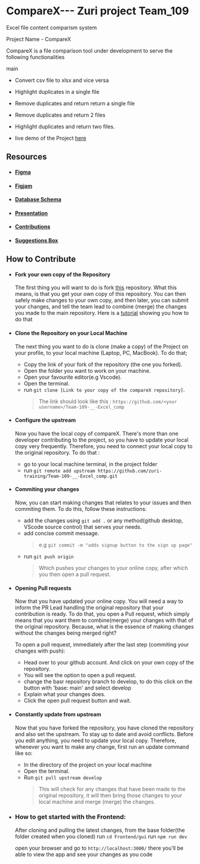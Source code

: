 # CompareX--- Zuri project Team_109

Excel file content comparism system

Project Name - CompareX

CompareX is a file comparison tool under development to serve the following functionalities

main
- Convert csv file to xlsx and vice versa
- Highlight duplicates in a single file
- Remove duplicates and return return a single file
- Remove duplicates and return 2 files
- Highlight duplicates and return two files.

- live demo of the Project [here](https://team-109-excel-comp.vercel.app/)

## Resources

- #### [Figma](https://www.figma.com/file/2ykYhTeaZk7l0jIfNZdKK9/team-109?node-id=336%3A2068)

- #### [Figjam](https://www.figma.com/file/qquWLVSOeBwgDvS1vf5JWa/Team-109?node-id=0%3A1)

- #### [Database Schema](https://drive.google.com/file/d/1eWcCXfDh7m7rA5JLCGW_fAQL_PehkVsl/view)

- #### [Presentation](https://drive.google.com/file/d/1MYBPX_cKadn97FVzHdNSxi-t-s937xqQ/view?usp=sharing)

- #### [Contributions](https://docs.google.com/spreadsheets/d/1dzV8WrCeq6UGmxM1WOFoyGZgR5rHHEzY6x7QxK2dqyc/edit?usp=drivesdk)

- #### [Suggestions Box](https://docs.google.com/document/d/1dvsMw-w4K_LoPm12NRYw2Z-xbglzFKFyQ6gf6764OG8/edit)

## How to Contribute

- #### Fork your own copy of the Repository

  The first thing you will want to do is fork [this](https://github.com/zuri-training/Team-109-__-Excel_comp) repository. What this means, is that you get your own copy of this repository. You can then safely make changes to your own copy, and then later, you can submit your changes, and tell the team lead to combine (merge) the changes you made to the main repository. Here is a [tutorial](https://www.howtogeek.com/759384/how-to-fork-a-github-repository/#:~:text=To%20fork%20a%20repo%2C%20log%20in%20to%20your,been%20forked.%20Go%20ahead%20and%20click%20that%20button.) showing you how to do that

- #### Clone the Repository on your Local Machine

  The next thing you want to do is clone (make a copy) of the Project on your profile, to your local machine (Laptop, PC, MacBook). To do that;

  - Copy the link of your fork of the repository (the one you forked).
  - Open the folder you want to work on your machine.
  - Open your favourite editor(e.g Vscode).
  - Open the terminal.
  - run `git clone [Link to your copy of the compareX repository]`.
    > The link should look like this : `https://github.com/<your username>/Team-109-__-Excel_comp`

- #### Configure the upstream

  Now you have the local copy of compareX. There's more than one developer contributing to the project, so you have to update your local copy very frequently. Therefore, you need to connect your local copy to the original repository. To do that :

  - go to your local machine terminal, in the project folder
  - run `git remote add upstream https://github.com/zuri-training/Team-109-__-Excel_comp.git`

- #### Commiting your changes

  Now, you can start making changes that relates to your issues and then commiting them. To do this, follow these instructions:

  - add the changes using `git add .` or any method(github desktop, VScode source control) that serves your needs.
  - add concise commit message.
    > e.g `git commit -m "adds signup button to the sign up page"`
  - run `git push origin`
    > Which pushes your changes to your online copy, after which you then open a pull request.

- #### Opening Pull requests

  Now that you have updated your online copy. You will need a way to inform the PR Lead handling the original repository that your contribution is ready. To do that, you open a Pull request, which simply means that you want them to combine(merge) your changes with that of the original repository. Because, what is the essence of making changes without the changes being merged right?

  To open a pull request, immediately after the last step (commiting your changes with push):

  - Head over to your github account. And click on your own copy of the repository.
  - You will see the option to open a pull request.
  - change the basr repository branch to develop, to do this click on the button with 'base: main' and select develop
  - Explain what your changes does.
  - Click the open pull request button and wait.

- #### Constantly update from upstream

  Now that you have forked the repository, you have cloned the repository and also set the upstream. To stay up to date and avoid conflicts. Before you edit anything, you need to update your local copy. Therefore, whenever you want to make any change, first run an update command like so:

  - In the directory of the project on your local machine
  - Open the terminal.
  - Run `git pull upstream develop`
    > This will check for any changes that have been made to the original repository, it will then bring those changes to your local machine and merge (merge) the changes.

- ### How to get started with the Frontend:

  After cloning and pulling the latest changes, from the base folder(the folder created when you cloned)
  run `cd Frontend/gui`
  run `npm run dev`

  open your browser and go to `http://localhost:3000/`
  there you'll be able to view the app and see your changes as you code
  

